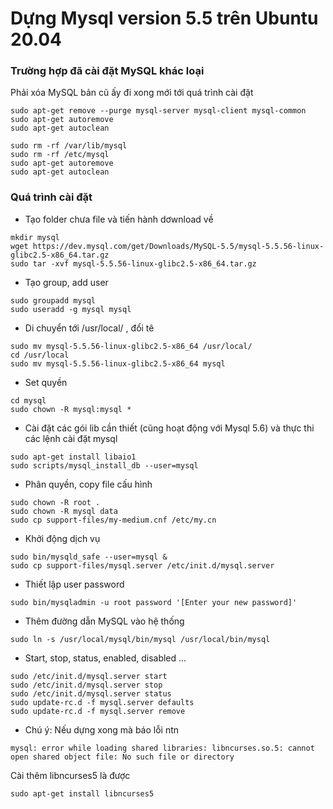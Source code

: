 # Dựng Mysql version 5.5 trên Ubuntu 20.04

### Trường hợp đã cài đặt MySQL khác loại 

Phải xóa MySQL bản cũ ấy đi xong mới tới quá trình cài đặt 

```
sudo apt-get remove --purge mysql-server mysql-client mysql-common
sudo apt-get autoremove
sudo apt-get autoclean

sudo rm -rf /var/lib/mysql
sudo rm -rf /etc/mysql
sudo apt-get autoremove
sudo apt-get autoclean
```

### Quá trình cài đặt 

- Tạo folder chưa file và tiến hành dơwnload về 

```
mkdir mysql
wget https://dev.mysql.com/get/Downloads/MySQL-5.5/mysql-5.5.56-linux-glibc2.5-x86_64.tar.gz
sudo tar -xvf mysql-5.5.56-linux-glibc2.5-x86_64.tar.gz
```

- Tạo group, add user 
  
```
sudo groupadd mysql
sudo useradd -g mysql mysql
```

- Di chuyển tới /usr/local/ , đổi tê
```
sudo mv mysql-5.5.56-linux-glibc2.5-x86_64 /usr/local/
cd /usr/local
sudo mv mysql-5.5.56-linux-glibc2.5-x86_64 mysql
```

- Set quyền 
```
cd mysql
sudo chown -R mysql:mysql *
```

- Cài đặt các gói lib cần thiết (cũng hoạt động với Mysql 5.6) và thực thi các lệnh cài đặt mysql
```
sudo apt-get install libaio1
sudo scripts/mysql_install_db --user=mysql
```
- Phân quyền, copy file cấu hình 
```
sudo chown -R root .
sudo chown -R mysql data
sudo cp support-files/my-medium.cnf /etc/my.cn
```

- Khởi động dịch vụ 
```
sudo bin/mysqld_safe --user=mysql &
sudo cp support-files/mysql.server /etc/init.d/mysql.server
```

- Thiết lập user password
```
sudo bin/mysqladmin -u root password '[Enter your new password]'
```

- Thêm đường dẫn MySQL vào hệ thống
```
sudo ln -s /usr/local/mysql/bin/mysql /usr/local/bin/mysql
```
- Start, stop, status, enabled, disabled ...

```
sudo /etc/init.d/mysql.server start
sudo /etc/init.d/mysql.server stop
sudo /etc/init.d/mysql.server status
sudo update-rc.d -f mysql.server defaults
sudo update-rc.d -f mysql.server remove
```

* Chú ý: Nếu dựng xong mà báo lỗi ntn
```
mysql: error while loading shared libraries: libncurses.so.5: cannot open shared object file: No such file or directory
```

Cài thêm libncurses5 là được 
```
sudo apt-get install libncurses5
```
